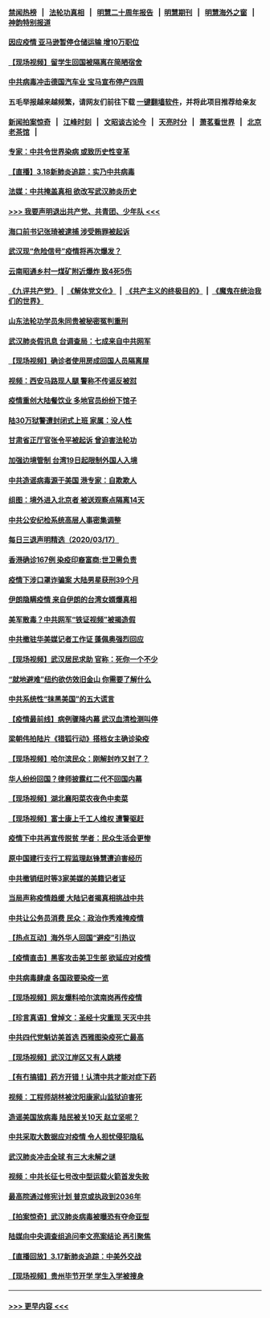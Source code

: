 #### [禁闻热榜](热点新闻.md?=0)  &nbsp;&nbsp;|&nbsp;&nbsp; [法轮功真相](https://github.com/gfw-breaker/truth/blob/master/README.md?=0) &nbsp;&nbsp;|&nbsp;&nbsp; [明慧二十周年报告](https://github.com/gfw-breaker/mh-reports/blob/master/README.md?=0) &nbsp;&nbsp;|&nbsp;&nbsp;[明慧期刊](https://github.com/gfw-breaker/mh-qikan) &nbsp;&nbsp;|&nbsp;&nbsp; [明慧海外之窗](https://github.com/gfw-breaker/mh-news/blob/master/README.md?=0) &nbsp;&nbsp;|&nbsp;&nbsp; [神韵特别报道](https://github.com/gfw-breaker/mh-news/blob/master/shenyun.md?=0)
#### [因应疫情 亚马逊暂停仓储运输 增10万职位](../pages/nsc413/n11949874.md?t=03182303) 
#### [【现场视频】留学生回国被隔离在简陋宿舍](../pages/nsc413/n11949658.md?t=03182303) 
#### [中共病毒冲击德国汽车业 宝马宣布停产四周](../pages/nsc413/n11949691.md?t=03182303) 
#### 五毛举报越来越频繁，请网友们前往下载 [一键翻墙软件](https://github.com/gfw-breaker/ssr-accounts)，并将此项目推荐给亲友
#### [新闻拍案惊奇](https://github.com/gfw-breaker/banned-news/blob/master/pages/link4.md) &nbsp;&nbsp;|&nbsp;&nbsp; [江峰时刻](https://github.com/gfw-breaker/banned-news/blob/master/pages/link4.md) &nbsp;&nbsp;|&nbsp;&nbsp; [文昭谈古论今](https://github.com/gfw-breaker/banned-news/blob/master/pages/link4.md) &nbsp;&nbsp;|&nbsp;&nbsp; [天亮时分](https://github.com/gfw-breaker/banned-news/blob/master/pages/link4.md) &nbsp;&nbsp;|&nbsp;&nbsp; [萧茗看世界](https://github.com/gfw-breaker/banned-news/blob/master/pages/link4.md) &nbsp;&nbsp;|&nbsp;&nbsp; [北京老茶馆](https://github.com/gfw-breaker/banned-news/blob/master/pages/link4.md) &nbsp;&nbsp;|&nbsp;&nbsp; 
#### [专家：中共令世界染病 或致历史性变革](../pages/nsc413/n11949859.md?t=03182303) 
#### [【直播】3.18新肺炎追踪：实乃中共病毒](../pages/nsc413/n11949692.md?t=03182303) 
#### [法媒：中共掩盖真相 欲改写武汉肺炎历史](../pages/nsc413/n11949667.md?t=03182303) 
#### [>>> 我要声明退出共产党、共青团、少年队 <<<](https://github.com/begood0513/goodnews/blob/master/quit/letter.md) 
#### [海口前书记张琦被逮捕 涉受贿罪被起诉](../pages/nsc413/n11949544.md?t=03182303) 
#### [武汉现“危险信号”疫情将再次爆发？](../pages/nsc413/n11949573.md?t=03182303) 
#### [云南昭通乡村一煤矿附近爆炸 致4死5伤](../pages/nsc413/n11949551.md?t=03182303) 
#### [《九评共产党》](https://github.com/begood0513/9ping.md/blob/master/README.md) &nbsp;|&nbsp; [《解体党文化》](../../../../jtdwh.md/blob/master/README.md)  &nbsp;|&nbsp; [《共产主义的终极目的》](../../../../gczydzjmd.md/blob/master/README.md) &nbsp;|&nbsp; [《魔鬼在统治我们的世界》](../../../../mgztzwmdsj.md/blob/master/README.md) 
#### [山东法轮功学员朱同贵被秘密冤判重刑](../pages/nsc413/n11947709.md?t=03182303) 
#### [武汉肺炎假讯息 台调查局：七成来自中共网军](../pages/nsc413/n11949398.md?t=03182303) 
#### [【现场视频】确诊者使用房成回国人员隔离屋](../pages/nsc413/n11949263.md?t=03182303) 
#### [视频：西安马路现人腿 警称不传谣反被怼](../pages/nsc413/n11948931.md?t=03182303) 
#### [疫情重创大陆餐饮业 多地官员纷纷下馆子](../pages/nsc413/n11949124.md?t=03182303) 
#### [陆30万狱警遭封闭式上班 家属：没人性](../pages/nsc413/n11948475.md?t=03182303) 
#### [甘肃省正厅官张令平被起诉 曾迫害法轮功](../pages/nsc413/n11948826.md?t=03182303) 
#### [加强边境管制 台湾19日起限制外国人入境](../pages/nsc413/n11948788.md?t=03182303) 
#### [中共造谣病毒源于美国 港专家：自欺欺人](../pages/nsc413/n11948737.md?t=03182303) 
#### [组图：境外进入北京者 被送观察点隔离14天](../pages/nsc413/n11948682.md?t=03182303) 
#### [中共公安纪检系统高层人事密集调整](../pages/nsc413/n11948569.md?t=03182303) 
#### [每日三退声明精选（2020/03/17）](../pages/nsc413/n11948762.md?t=03182303) 
#### [香港确诊167例 染疫印裔富商:世卫需负责](../pages/nsc413/n11948528.md?t=03182303) 
#### [疫情下涉口罩诈骗案 大陆男星获刑39个月](../pages/nsc413/n11948248.md?t=03182303) 
#### [伊朗隐瞒疫情 来自伊朗的台湾女婿爆真相](../pages/nsc413/n11947993.md?t=03182303) 
#### [美军散毒？中共网军“铁证视频”被揭造假](../pages/nsc413/n11948137.md?t=03182303) 
#### [中共撤驻华美媒记者工作证 蓬佩奥强烈回应](../pages/nsc413/n11948259.md?t=03182303) 
#### [【现场视频】武汉居民求助 官称：死你一个不少](../pages/nsc413/n11948263.md?t=03182303) 
#### [“就地避难”纽约欲仿效旧金山  你需要了解什么](../pages/nsc413/n11948233.md?t=03182303) 
#### [中共系统性“抹黑美国”的五大谎言](../pages/nsc413/n11948112.md?t=03182303) 
#### [【疫情最前线】病例骤降内幕 武汉血清检测叫停](../pages/nsc413/n11947859.md?t=03182303) 
#### [梁朝伟拍陆片《猎狐行动》搭档女主确诊染疫](../pages/nsc413/n11947742.md?t=03182303) 
#### [【现场视频】哈尔滨民众：刚解封咋又封了？](../pages/nsc413/n11948127.md?t=03182303) 
#### [华人纷纷回国？律师披露红二代不回国内幕](../pages/nsc413/n11947698.md?t=03182303) 
#### [【现场视频】湖北襄阳菜农夜色中卖菜](../pages/nsc413/n11948158.md?t=03182303) 
#### [【现场视频】富士康上千工人维权 遭警驱赶](../pages/nsc413/n11948100.md?t=03182303) 
#### [疫情下中共再宣传脱贫 学者：民众生活会更惨](../pages/nsc413/n11948107.md?t=03182303) 
#### [原中国建行支行工程监理赵锋慧遭迫害经历](../pages/nsc413/n11944344.md?t=03182303) 
#### [中共撤销纽时等3家美媒的美籍记者证](../pages/nsc413/n11947924.md?t=03182303) 
#### [当局声称疫情趋缓 大陆记者揭真相挑战中共](../pages/nsc413/n11947619.md?t=03182303) 
#### [中共让公务员消费 民众：政治作秀难掩疫情](../pages/nsc413/n11947736.md?t=03182303) 
#### [【热点互动】海外华人回国“避疫”引热议](../pages/nsc413/n11947713.md?t=03182303) 
#### [【疫情直击】黑客攻击美卫生部 欲延应对疫情](../pages/nsc413/n11947801.md?t=03182303) 
#### [中共病毒肆虐 各国政要染疫一览](../pages/nsc413/n11947576.md?t=03182303) 
#### [【现场视频】网友爆料哈尔滨南岗再传疫情](../pages/nsc413/n11947753.md?t=03182303) 
#### [【珍言真语】曾焯文：圣经十灾重现 天灭中共](../pages/nsc413/n11947336.md?t=03182303) 
#### [中共四代党魁访美首选 西雅图染疫死亡最高](../pages/nsc413/n11947602.md?t=03182303) 
#### [【现场视频】武汉江岸区又有人跳楼](../pages/nsc413/n11947678.md?t=03182303) 
#### [【有冇搞错】药方开错！认清中共才能对症下药](../pages/nsc413/n11947665.md?t=03182303) 
#### [视频：工程师胡林被沈阳康家山监狱迫害死](../pages/nsc413/n11947304.md?t=03182303) 
#### [造谣美国放病毒 陆民被关10天 赵立坚呢？](../pages/nsc413/n11947376.md?t=03182303) 
#### [中共采取大数据应对疫情 令人担忧侵犯隐私](../pages/nsc413/n11947286.md?t=03182303) 
#### [武汉肺炎冲击全球 有三大未解之谜](../pages/nsc413/n11946311.md?t=03182303) 
#### [视频：中共长征七号改中型运载火箭首发失败](../pages/nsc413/n11947141.md?t=03182303) 
#### [最高院通过修宪计划 普京或执政到2036年](../pages/nsc413/n11947240.md?t=03182303) 
#### [【拍案惊奇】武汉肺炎病毒被曝恐有夺命亚型](../pages/nsc413/n11945922.md?t=03182303) 
#### [陆媒向中央调查组追问李文亮案结论 再引聚焦](../pages/nsc413/n11946972.md?t=03182303) 
#### [【直播回放】3.17新肺炎追踪：中美外交战](../pages/nsc413/n11947234.md?t=03182303) 
#### [【现场视频】贵州毕节开学 学生入学被搜身](../pages/nsc413/n11946908.md?t=03182303) 

----
#### [ >>> 更早内容 <<< ](../indexes/nsc413-earlier.md)
